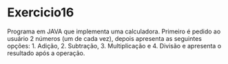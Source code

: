 # Exercicio16
Programa em JAVA que implementa uma calculadora. Primeiro é pedido ao usuário 2 números (um de cada vez), depois apresenta as seguintes opções: 1. Adição, 2. Subtração, 3. Multiplicação e 4. Divisão e apresenta o resultado após a operação.
